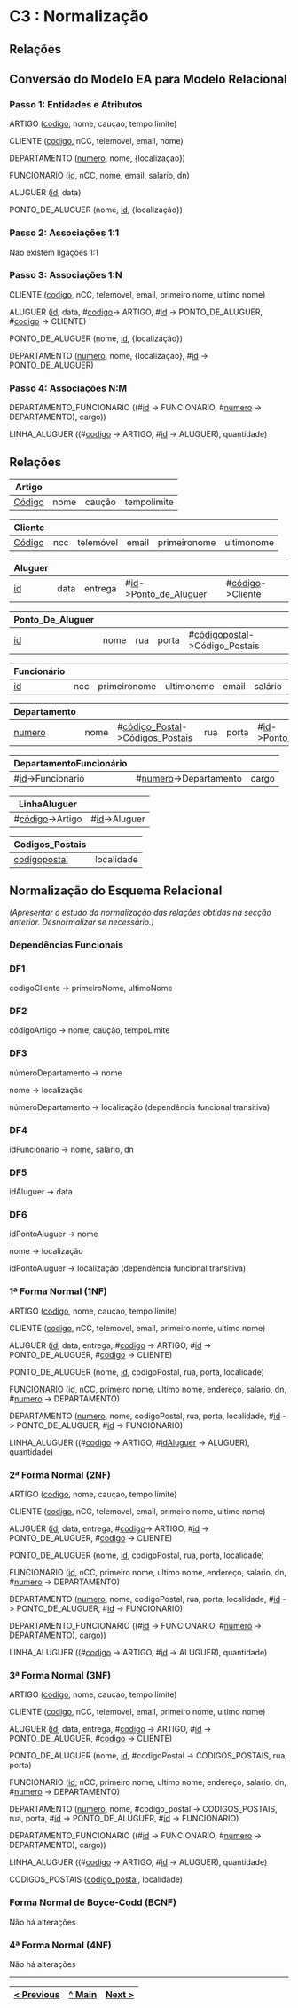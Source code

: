 # C3 : Normalização

## Relações

## Conversão do Modelo EA para Modelo Relacional

### Passo 1: Entidades e Atributos

ARTIGO (<ins>codigo</ins>, nome, cauçao, tempo limite)

CLIENTE (<ins>codigo</ins>, nCC, telemovel, email, nome)

DEPARTAMENTO (<ins>numero</ins>, nome, {localizaçao})

FUNCIONARIO (<ins>id</ins>, nCC, nome, email, salario, dn)

ALUGUER (<ins>id</ins>, data)

PONTO_DE_ALUGUER (nome, <ins>id</ins>, {localização})


### Passo 2: Associações 1:1 
Nao existem ligações 1:1


### Passo 3: Associações 1:N

CLIENTE (<ins>codigo</ins>, nCC, telemovel, email, primeiro nome, ultimo nome)

ALUGUER (<ins>id</ins>, data, #<ins>codigo</ins>-> ARTIGO, #<ins>id</ins> -> PONTO_DE_ALUGUER, #<ins>codigo</ins> -> CLIENTE)
 
PONTO_DE_ALUGUER (nome, <ins>id</ins>, {localização})

DEPARTAMENTO (<ins>numero</ins>, nome, {localizaçao}, #<ins>id</ins> -> PONTO_DE_ALUGUER)


### Passo 4: Associações N:M

DEPARTAMENTO_FUNCIONARIO ((#<ins>id</ins> -> FUNCIONARIO, #<ins>numero</ins> -> DEPARTAMENTO), cargo))

LINHA_ALUGUER ((#<ins>codigo</ins> -> ARTIGO, #<ins>id</ins> -> ALUGUER), quantidade)





## Relações


|Artigo     |      |      |      |
|-----------|----|------|---|
|<ins>Código</ins>|nome|caução|tempolimite|

|Cliente     |            |             |            |            |            |
|-------------|------------|------------|------------|------------|------------|
|<ins>Código</ins>|ncc|telemóvel|email|primeironome|ultimonome|

|Aluguer    |    |                  |                  |                    |
|---------|----|-----------------|--------------------|--------------------|
|<ins>id</ins>|data|entrega|#<ins>id</ins>->Ponto_de_Aluguer|#<ins>código</ins>->Cliente|

|Ponto_De_Aluguer  |       |          |  |          |
|----------|-------|----------|----------|----------|
|<ins>id</ins>|nome|rua|porta|#<ins>códigopostal</ins>->Código_Postais|

|Funcionário  |         |          |         |                        |           |       |     
|---------|---------|----------|---------|------------------------|-----------|-----------|
|<ins>id</ins>|ncc|primeironome|ultimonome|email|salário|dn|

|Departamento|    |         |         |       |         |         |
|----------|----|---------|---------|---------|---------|---------|
|<ins>numero</ins>|nome|#<ins>código_Postal</ins>->Códigos_Postais|rua|porta|#<ins>id</ins>->Ponto_De_Aluguer|#<ins>id</ins>->Funcionário

|DepartamentoFuncionário|    |           |
|-------|----|-----------|
|#<ins>id</ins>->Funcionario|#<ins>numero</ins>->Departamento|cargo|

|LinhaAluguer     |        |  
|------------|--------|
|#<ins>código</ins>->Artigo|#<ins>id</ins>->Aluguer|


|Codigos_Postais         |                        |
|-------------------|------------------------|
|<ins>codigopostal</ins>|localidade|

















## Normalização do Esquema Relacional
_(Apresentar o estudo da normalização das relações obtidas na secção anterior. Desnormalizar se necessário.)_


### Dependências Funcionais

### DF1
codigoCliente -> primeiroNome, ultimoNome


### DF2
códigoArtigo -> nome, caução, tempoLimite

### DF3
númeroDepartamento -> nome

nome -> localização

númeroDepartamento -> localização (dependência funcional transitiva)

### DF4
idFuncionario -> nome, salario, dn

### DF5
idAluguer -> data

### DF6
idPontoAluguer -> nome

nome -> localização

idPontoAluguer -> localização (dependência funcional transitiva)












### 1ª Forma Normal (1NF)

ARTIGO (<ins>codigo</ins>, nome, cauçao, tempo limite)

CLIENTE (<ins>codigo</ins>, nCC, telemovel, email, primeiro nome, ultimo nome)

ALUGUER (<ins>id</ins>, data, entrega, #<ins>codigo</ins> -> ARTIGO, #<ins>id</ins> -> PONTO_DE_ALUGUER, #<ins>codigo</ins> -> CLIENTE)
 
PONTO_DE_ALUGUER (nome, <ins>id</ins>, codigoPostal, rua, porta, localidade)

FUNCIONARIO (<ins>id</ins>, nCC, primeiro nome, ultimo nome, endereço, salario, dn, #<ins>numero</ins> -> DEPARTAMENTO)

DEPARTAMENTO (<ins>numero</ins>, nome, codigoPostal, rua, porta, localidade, #<ins>id</ins> -> PONTO_DE_ALUGUER, #<ins>id</ins> -> FUNCIONARIO)

LINHA_ALUGUER ((#<ins>codigo</ins> -> ARTIGO, #<ins>idAluguer</ins> -> ALUGUER), quantidade)


### 2ª Forma Normal (2NF)

ARTIGO (<ins>codigo</ins>, nome, cauçao, tempo limite)

CLIENTE (<ins>codigo</ins>, nCC, telemovel, email, primeiro nome, ultimo nome)

ALUGUER (<ins>id</ins>, data, entrega, #<ins>codigo</ins>-> ARTIGO, #<ins>id</ins> -> PONTO_DE_ALUGUER, #<ins>codigo</ins> -> CLIENTE)
 
PONTO_DE_ALUGUER (nome, <ins>id</ins>, codigoPostal, rua, porta, localidade)

FUNCIONARIO (<ins>id</ins>, nCC, primeiro nome, ultimo nome, endereço, salario, dn, #<ins>numero</ins> -> DEPARTAMENTO)

DEPARTAMENTO (<ins>numero</ins>, nome, codigoPostal, rua, porta, localidade, #<ins>id</ins> -> PONTO_DE_ALUGUER, #<ins>id</ins> -> FUNCIONARIO)

DEPARTAMENTO_FUNCIONARIO ((#<ins>id</ins> -> FUNCIONARIO, #<ins>numero</ins> -> DEPARTAMENTO), cargo))

LINHA_ALUGUER ((#<ins>codigo</ins> -> ARTIGO, #<ins>id</ins> -> ALUGUER), quantidade)


### 3ª Forma Normal (3NF)


ARTIGO (<ins>codigo</ins>, nome, cauçao, tempo limite)

CLIENTE (<ins>codigo</ins>, nCC, telemovel, email, primeiro nome, ultimo nome)

ALUGUER (<ins>id</ins>, data, entrega, #<ins>codigo</ins> -> ARTIGO, #<ins>id</ins> -> PONTO_DE_ALUGUER, #<ins>codigo</ins> -> CLIENTE)
 
PONTO_DE_ALUGUER (nome, <ins>id</ins>, #codigoPostal -> CODIGOS_POSTAIS, rua, porta)

FUNCIONARIO (<ins>id</ins>, nCC, primeiro nome, ultimo nome, endereço, salario, dn, #<ins>numero</ins> -> DEPARTAMENTO)

DEPARTAMENTO (<ins>numero</ins>, nome, #codigo_postal -> CODIGOS_POSTAIS, rua, porta, #<ins>id</ins> -> PONTO_DE_ALUGUER, #<ins>id</ins> -> FUNCIONARIO)

DEPARTAMENTO_FUNCIONARIO ((#<ins>id</ins> -> FUNCIONARIO, #<ins>numero</ins> -> DEPARTAMENTO), cargo))

LINHA_ALUGUER ((#<ins>codigo</ins> -> ARTIGO, #<ins>id</ins> -> ALUGUER), quantidade)

CODIGOS_POSTAIS (<ins>codigo_postal</ins>, localidade)











### Forma Normal de Boyce-Codd (BCNF)

Não há alterações


### 4ª Forma Normal (4NF)

Não há alterações


---
[< Previous](rebd02.md) | [^ Main](https://github.com/tcm-sibd-g07/SIBD07/) | [Next >](rebd04.md)
:--- | :---: | ---: 
